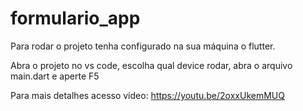 # formulario_app

Para rodar o projeto tenha configurado na sua máquina o flutter.

Abra o projeto no vs code, escolha qual device rodar, abra o arquivo main.dart e aperte F5

Para mais detalhes acesso vídeo: https://youtu.be/2oxxUkemMUQ
